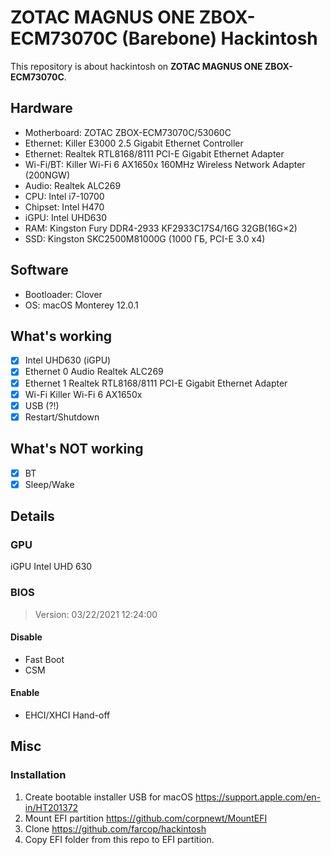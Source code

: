 # 	ZOTAC MAGNUS ONE ZBOX-ECM73070C (Barebone) Hackintosh

This repository is about hackintosh on **ZOTAC MAGNUS ONE ZBOX-ECM73070C**.

## Hardware

* Motherboard: ZOTAC ZBOX-ECM73070C/53060C
 * Ethernet: Killer E3000 2.5 Gigabit Ethernet Controller
 * Ethernet: Realtek RTL8168/8111 PCI-E Gigabit Ethernet Adapter
 * Wi-Fi/BT: Killer Wi-Fi 6 AX1650x 160MHz Wireless Network Adapter (200NGW)
 * Audio: Realtek ALC269
* CPU: Intel i7-10700
* Chipset: Intel H470
* iGPU: Intel UHD630
* RAM: Kingston Fury DDR4-2933 KF2933C17S4/16G 32GB(16G×2)
* SSD: Kingston SKC2500M81000G (1000 ГБ, PCI-E 3.0 x4)

## Software

* Bootloader: Clover
* OS: macOS Monterey 12.0.1

## What's working

- [x] Intel UHD630 (iGPU)
- [x] Ethernet 0 Audio Realtek ALC269
- [x] Ethernet 1 Realtek RTL8168/8111 PCI-E Gigabit Ethernet Adapter
- [x] Wi-Fi Killer Wi-Fi 6 AX1650x
- [x] USB (?!)
- [x] Restart/Shutdown

## What's NOT working

- [x] BT
- [x] Sleep/Wake

## Details

### GPU

iGPU Intel UHD 630

### BIOS

> Version: 03/22/2021 12:24:00

#### Disable

* Fast Boot
* CSM

#### Enable

* EHCI/XHCI Hand-off

## Misc

### Installation

1. Create bootable installer USB for macOS https://support.apple.com/en-in/HT201372
2. Mount EFI partition https://github.com/corpnewt/MountEFI
3. Clone https://github.com/farcop/hackintosh
4. Copy EFI folder from this repo to EFI partition.
